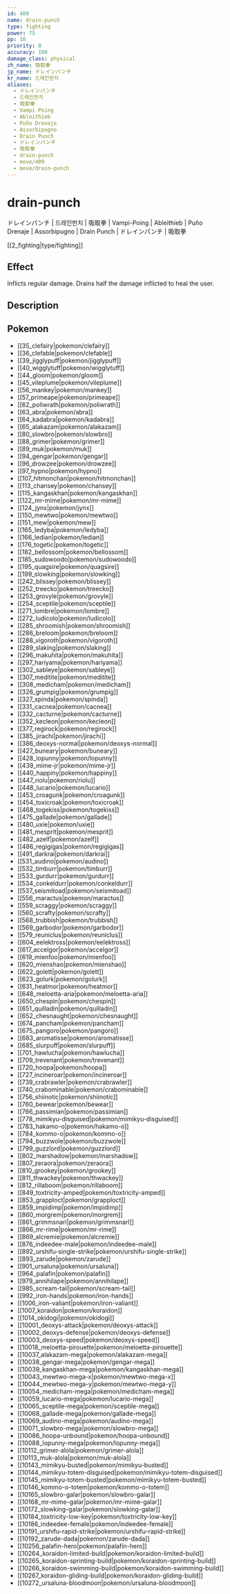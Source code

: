 ```yaml
---
id: 409
name: drain-punch
type: fighting
power: 75
pp: 10
priority: 0
accuracy: 100
damage_class: physical
zh_name: 吸取拳
jp_name: ドレインパンチ
kr_name: 드레인펀치
aliases:
  - ドレインパンチ
  - 드레인펀치
  - 吸取拳
  - Vampi-Poing
  - Ableithieb
  - Puño Drenaje
  - Assorbipugno
  - Drain Punch
  - ドレインパンチ
  - 吸取拳
  - drain-punch
  - move/409
  - move/drain-punch
---
```

# drain-punch
    
ドレインパンチ | 드레인펀치 | 吸取拳 | Vampi-Poing | Ableithieb | Puño Drenaje | Assorbipugno | Drain Punch | ドレインパンチ | 吸取拳

[[2_fighting|type/fighting]]

## Effect

Inflicts regular damage.  Drains half the damage inflicted to heal the user.

## Description



## Pokemon

- [[35_clefairy|pokemon/clefairy]]
- [[36_clefable|pokemon/clefable]]
- [[39_jigglypuff|pokemon/jigglypuff]]
- [[40_wigglytuff|pokemon/wigglytuff]]
- [[44_gloom|pokemon/gloom]]
- [[45_vileplume|pokemon/vileplume]]
- [[56_mankey|pokemon/mankey]]
- [[57_primeape|pokemon/primeape]]
- [[62_poliwrath|pokemon/poliwrath]]
- [[63_abra|pokemon/abra]]
- [[64_kadabra|pokemon/kadabra]]
- [[65_alakazam|pokemon/alakazam]]
- [[80_slowbro|pokemon/slowbro]]
- [[88_grimer|pokemon/grimer]]
- [[89_muk|pokemon/muk]]
- [[94_gengar|pokemon/gengar]]
- [[96_drowzee|pokemon/drowzee]]
- [[97_hypno|pokemon/hypno]]
- [[107_hitmonchan|pokemon/hitmonchan]]
- [[113_chansey|pokemon/chansey]]
- [[115_kangaskhan|pokemon/kangaskhan]]
- [[122_mr-mime|pokemon/mr-mime]]
- [[124_jynx|pokemon/jynx]]
- [[150_mewtwo|pokemon/mewtwo]]
- [[151_mew|pokemon/mew]]
- [[165_ledyba|pokemon/ledyba]]
- [[166_ledian|pokemon/ledian]]
- [[176_togetic|pokemon/togetic]]
- [[182_bellossom|pokemon/bellossom]]
- [[185_sudowoodo|pokemon/sudowoodo]]
- [[195_quagsire|pokemon/quagsire]]
- [[199_slowking|pokemon/slowking]]
- [[242_blissey|pokemon/blissey]]
- [[252_treecko|pokemon/treecko]]
- [[253_grovyle|pokemon/grovyle]]
- [[254_sceptile|pokemon/sceptile]]
- [[271_lombre|pokemon/lombre]]
- [[272_ludicolo|pokemon/ludicolo]]
- [[285_shroomish|pokemon/shroomish]]
- [[286_breloom|pokemon/breloom]]
- [[288_vigoroth|pokemon/vigoroth]]
- [[289_slaking|pokemon/slaking]]
- [[296_makuhita|pokemon/makuhita]]
- [[297_hariyama|pokemon/hariyama]]
- [[302_sableye|pokemon/sableye]]
- [[307_meditite|pokemon/meditite]]
- [[308_medicham|pokemon/medicham]]
- [[326_grumpig|pokemon/grumpig]]
- [[327_spinda|pokemon/spinda]]
- [[331_cacnea|pokemon/cacnea]]
- [[332_cacturne|pokemon/cacturne]]
- [[352_kecleon|pokemon/kecleon]]
- [[377_regirock|pokemon/regirock]]
- [[385_jirachi|pokemon/jirachi]]
- [[386_deoxys-normal|pokemon/deoxys-normal]]
- [[427_buneary|pokemon/buneary]]
- [[428_lopunny|pokemon/lopunny]]
- [[439_mime-jr|pokemon/mime-jr]]
- [[440_happiny|pokemon/happiny]]
- [[447_riolu|pokemon/riolu]]
- [[448_lucario|pokemon/lucario]]
- [[453_croagunk|pokemon/croagunk]]
- [[454_toxicroak|pokemon/toxicroak]]
- [[468_togekiss|pokemon/togekiss]]
- [[475_gallade|pokemon/gallade]]
- [[480_uxie|pokemon/uxie]]
- [[481_mesprit|pokemon/mesprit]]
- [[482_azelf|pokemon/azelf]]
- [[486_regigigas|pokemon/regigigas]]
- [[491_darkrai|pokemon/darkrai]]
- [[531_audino|pokemon/audino]]
- [[532_timburr|pokemon/timburr]]
- [[533_gurdurr|pokemon/gurdurr]]
- [[534_conkeldurr|pokemon/conkeldurr]]
- [[537_seismitoad|pokemon/seismitoad]]
- [[556_maractus|pokemon/maractus]]
- [[559_scraggy|pokemon/scraggy]]
- [[560_scrafty|pokemon/scrafty]]
- [[568_trubbish|pokemon/trubbish]]
- [[569_garbodor|pokemon/garbodor]]
- [[579_reuniclus|pokemon/reuniclus]]
- [[604_eelektross|pokemon/eelektross]]
- [[617_accelgor|pokemon/accelgor]]
- [[619_mienfoo|pokemon/mienfoo]]
- [[620_mienshao|pokemon/mienshao]]
- [[622_golett|pokemon/golett]]
- [[623_golurk|pokemon/golurk]]
- [[631_heatmor|pokemon/heatmor]]
- [[648_meloetta-aria|pokemon/meloetta-aria]]
- [[650_chespin|pokemon/chespin]]
- [[651_quilladin|pokemon/quilladin]]
- [[652_chesnaught|pokemon/chesnaught]]
- [[674_pancham|pokemon/pancham]]
- [[675_pangoro|pokemon/pangoro]]
- [[683_aromatisse|pokemon/aromatisse]]
- [[685_slurpuff|pokemon/slurpuff]]
- [[701_hawlucha|pokemon/hawlucha]]
- [[709_trevenant|pokemon/trevenant]]
- [[720_hoopa|pokemon/hoopa]]
- [[727_incineroar|pokemon/incineroar]]
- [[739_crabrawler|pokemon/crabrawler]]
- [[740_crabominable|pokemon/crabominable]]
- [[756_shiinotic|pokemon/shiinotic]]
- [[760_bewear|pokemon/bewear]]
- [[766_passimian|pokemon/passimian]]
- [[778_mimikyu-disguised|pokemon/mimikyu-disguised]]
- [[783_hakamo-o|pokemon/hakamo-o]]
- [[784_kommo-o|pokemon/kommo-o]]
- [[794_buzzwole|pokemon/buzzwole]]
- [[799_guzzlord|pokemon/guzzlord]]
- [[802_marshadow|pokemon/marshadow]]
- [[807_zeraora|pokemon/zeraora]]
- [[810_grookey|pokemon/grookey]]
- [[811_thwackey|pokemon/thwackey]]
- [[812_rillaboom|pokemon/rillaboom]]
- [[849_toxtricity-amped|pokemon/toxtricity-amped]]
- [[853_grapploct|pokemon/grapploct]]
- [[859_impidimp|pokemon/impidimp]]
- [[860_morgrem|pokemon/morgrem]]
- [[861_grimmsnarl|pokemon/grimmsnarl]]
- [[866_mr-rime|pokemon/mr-rime]]
- [[869_alcremie|pokemon/alcremie]]
- [[876_indeedee-male|pokemon/indeedee-male]]
- [[892_urshifu-single-strike|pokemon/urshifu-single-strike]]
- [[893_zarude|pokemon/zarude]]
- [[901_ursaluna|pokemon/ursaluna]]
- [[964_palafin|pokemon/palafin]]
- [[979_annihilape|pokemon/annihilape]]
- [[985_scream-tail|pokemon/scream-tail]]
- [[992_iron-hands|pokemon/iron-hands]]
- [[1006_iron-valiant|pokemon/iron-valiant]]
- [[1007_koraidon|pokemon/koraidon]]
- [[1014_okidogi|pokemon/okidogi]]
- [[10001_deoxys-attack|pokemon/deoxys-attack]]
- [[10002_deoxys-defense|pokemon/deoxys-defense]]
- [[10003_deoxys-speed|pokemon/deoxys-speed]]
- [[10018_meloetta-pirouette|pokemon/meloetta-pirouette]]
- [[10037_alakazam-mega|pokemon/alakazam-mega]]
- [[10038_gengar-mega|pokemon/gengar-mega]]
- [[10039_kangaskhan-mega|pokemon/kangaskhan-mega]]
- [[10043_mewtwo-mega-x|pokemon/mewtwo-mega-x]]
- [[10044_mewtwo-mega-y|pokemon/mewtwo-mega-y]]
- [[10054_medicham-mega|pokemon/medicham-mega]]
- [[10059_lucario-mega|pokemon/lucario-mega]]
- [[10065_sceptile-mega|pokemon/sceptile-mega]]
- [[10068_gallade-mega|pokemon/gallade-mega]]
- [[10069_audino-mega|pokemon/audino-mega]]
- [[10071_slowbro-mega|pokemon/slowbro-mega]]
- [[10086_hoopa-unbound|pokemon/hoopa-unbound]]
- [[10088_lopunny-mega|pokemon/lopunny-mega]]
- [[10112_grimer-alola|pokemon/grimer-alola]]
- [[10113_muk-alola|pokemon/muk-alola]]
- [[10143_mimikyu-busted|pokemon/mimikyu-busted]]
- [[10144_mimikyu-totem-disguised|pokemon/mimikyu-totem-disguised]]
- [[10145_mimikyu-totem-busted|pokemon/mimikyu-totem-busted]]
- [[10146_kommo-o-totem|pokemon/kommo-o-totem]]
- [[10165_slowbro-galar|pokemon/slowbro-galar]]
- [[10168_mr-mime-galar|pokemon/mr-mime-galar]]
- [[10172_slowking-galar|pokemon/slowking-galar]]
- [[10184_toxtricity-low-key|pokemon/toxtricity-low-key]]
- [[10186_indeedee-female|pokemon/indeedee-female]]
- [[10191_urshifu-rapid-strike|pokemon/urshifu-rapid-strike]]
- [[10192_zarude-dada|pokemon/zarude-dada]]
- [[10256_palafin-hero|pokemon/palafin-hero]]
- [[10264_koraidon-limited-build|pokemon/koraidon-limited-build]]
- [[10265_koraidon-sprinting-build|pokemon/koraidon-sprinting-build]]
- [[10266_koraidon-swimming-build|pokemon/koraidon-swimming-build]]
- [[10267_koraidon-gliding-build|pokemon/koraidon-gliding-build]]
- [[10272_ursaluna-bloodmoon|pokemon/ursaluna-bloodmoon]]

